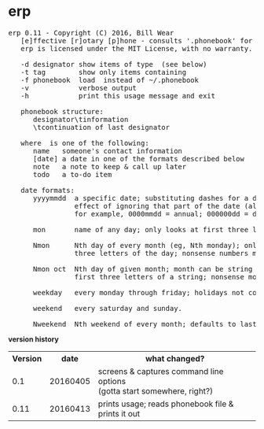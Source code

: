 # erp
<pre>
erp 0.11 - Copyright (C) 2016, Bill Wear
   [e]ffective [r]otary [p]hone - consults '.phonebook' for stored info
   erp is licensed under the MIT License, with no warranty.

   -d designator show items of type <designator> (see below)
   -t tag        show only items containing <tag>
   -f phonebook  load <phonebook> instead of ~/.phonebook
   -v            verbose output
   -h            print this usage message and exit

   phonebook structure:
      designator\tinformation
      \tcontinuation of last designator

   where <designator> is one of the following:
      name   someone's contact information
      [date] a date in one of the formats described below
      note   a note to keep & call up later
      todo   a to-do item

   date formats:
      yyyymmdd  a specific date; substituting dashes for a digit has the
                effect of ignoring that part of the date (allowing repeats);
                for example, 0000mmdd = annual; 000000dd = ddth day of each month.

      mon       name of any day; only looks at first three letters of the day

      Nmon      Nth day of every month (eg, Nth monday); only looks at first
                three letters of the day; nonsense numbers match last such day.

      Nmon oct  Nth day of given month; month can be string or number, only matches
                first three letters of a string; nonsense month = every month.

      weekday   every monday through friday; holidays not considered, so ymmv.

      weekend   every saturday and sunday.

      Nweekend  Nth weekend of every month; defaults to last if N is nonsensical.
</pre>

**version history**
<table><tr>
<th>Version</th><th>date</th><th>what changed?</th>
</tr><tr>
<td>0.1</td><td>20160405</td><td>screens & captures command line options<br>
(gotta start somewhere, right?)</td>
</tr><tr>
<td>0.11</td><td>20160413</td><td>prints usage; reads phonebook file & prints it out</td>
</tr>
</table>

